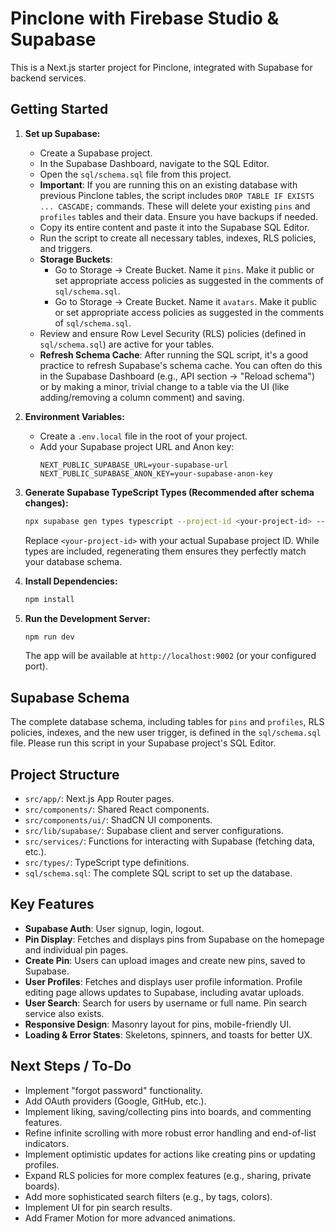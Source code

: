 
# Pinclone with Firebase Studio & Supabase

This is a Next.js starter project for Pinclone, integrated with Supabase for backend services.

## Getting Started

1.  **Set up Supabase:**

    - Create a Supabase project.
    - In the Supabase Dashboard, navigate to the SQL Editor.
    - Open the `sql/schema.sql` file from this project.
    - **Important**: If you are running this on an existing database with previous Pinclone tables, the script includes `DROP TABLE IF EXISTS ... CASCADE;` commands. These will delete your existing `pins` and `profiles` tables and their data. Ensure you have backups if needed.
    - Copy its entire content and paste it into the Supabase SQL Editor.
    - Run the script to create all necessary tables, indexes, RLS policies, and triggers.
    - **Storage Buckets**:
      - Go to Storage -> Create Bucket. Name it `pins`. Make it public or set appropriate access policies as suggested in the comments of `sql/schema.sql`.
      - Go to Storage -> Create Bucket. Name it `avatars`. Make it public or set appropriate access policies as suggested in the comments of `sql/schema.sql`.
    - Review and ensure Row Level Security (RLS) policies (defined in `sql/schema.sql`) are active for your tables.
    - **Refresh Schema Cache**: After running the SQL script, it's a good practice to refresh Supabase's schema cache. You can often do this in the Supabase Dashboard (e.g., API section -> "Reload schema") or by making a minor, trivial change to a table via the UI (like adding/removing a column comment) and saving.

2.  **Environment Variables:**

    - Create a `.env.local` file in the root of your project.
    - Add your Supabase project URL and Anon key:
      ```
      NEXT_PUBLIC_SUPABASE_URL=your-supabase-url
      NEXT_PUBLIC_SUPABASE_ANON_KEY=your-supabase-anon-key
      ```

3.  **Generate Supabase TypeScript Types (Recommended after schema changes):**
    ```bash
    npx supabase gen types typescript --project-id <your-project-id> --schema public > src/types/supabase.ts
    ```
    Replace `<your-project-id>` with your actual Supabase project ID. While types are included, regenerating them ensures they perfectly match your database schema.

4.  **Install Dependencies:**

    ```bash
    npm install
    ```

5.  **Run the Development Server:**
    ```bash
    npm run dev
    ```
    The app will be available at `http://localhost:9002` (or your configured port).

## Supabase Schema

The complete database schema, including tables for `pins` and `profiles`, RLS policies, indexes, and the new user trigger, is defined in the `sql/schema.sql` file. Please run this script in your Supabase project's SQL Editor.

## Project Structure

- `src/app/`: Next.js App Router pages.
- `src/components/`: Shared React components.
- `src/components/ui/`: ShadCN UI components.
- `src/lib/supabase/`: Supabase client and server configurations.
- `src/services/`: Functions for interacting with Supabase (fetching data, etc.).
- `src/types/`: TypeScript type definitions.
- `sql/schema.sql`: The complete SQL script to set up the database.

## Key Features

- **Supabase Auth**: User signup, login, logout.
- **Pin Display**: Fetches and displays pins from Supabase on the homepage and individual pin pages.
- **Create Pin**: Users can upload images and create new pins, saved to Supabase.
- **User Profiles**: Fetches and displays user profile information. Profile editing page allows updates to Supabase, including avatar uploads.
- **User Search**: Search for users by username or full name. Pin search service also exists.
- **Responsive Design**: Masonry layout for pins, mobile-friendly UI.
- **Loading & Error States**: Skeletons, spinners, and toasts for better UX.

## Next Steps / To-Do

- Implement "forgot password" functionality.
- Add OAuth providers (Google, GitHub, etc.).
- Implement liking, saving/collecting pins into boards, and commenting features.
- Refine infinite scrolling with more robust error handling and end-of-list indicators.
- Implement optimistic updates for actions like creating pins or updating profiles.
- Expand RLS policies for more complex features (e.g., sharing, private boards).
- Add more sophisticated search filters (e.g., by tags, colors).
- Implement UI for pin search results.
- Add Framer Motion for more advanced animations.
